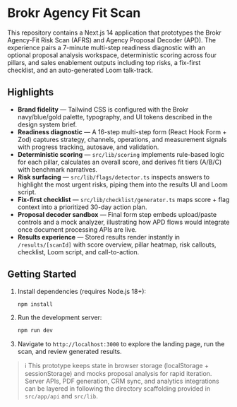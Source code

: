 # Brokr Agency Fit Scan

This repository contains a Next.js 14 application that prototypes the Brokr Agency-Fit Risk Scan (AFRS) and Agency Proposal Decoder (APD). The experience pairs a 7-minute multi-step readiness diagnostic with an optional proposal analysis workspace, deterministic scoring across four pillars, and sales enablement outputs including top risks, a fix-first checklist, and an auto-generated Loom talk-track.

## Highlights

- **Brand fidelity** — Tailwind CSS is configured with the Brokr navy/blue/gold palette, typography, and UI tokens described in the design system brief.
- **Readiness diagnostic** — A 16-step multi-step form (React Hook Form + Zod) captures strategy, channels, operations, and measurement signals with progress tracking, autosave, and validation.
- **Deterministic scoring** — `src/lib/scoring` implements rule-based logic for each pillar, calculates an overall score, and derives fit tiers (A/B/C) with benchmark narratives.
- **Risk surfacing** — `src/lib/flags/detector.ts` inspects answers to highlight the most urgent risks, piping them into the results UI and Loom script.
- **Fix-first checklist** — `src/lib/checklist/generator.ts` maps score + flag context into a prioritized 30-day action plan.
- **Proposal decoder sandbox** — Final form step embeds upload/paste controls and a mock analyzer, illustrating how APD flows would integrate once document processing APIs are live.
- **Results experience** — Stored results render instantly in `/results/[scanId]` with score overview, pillar heatmap, risk callouts, checklist, Loom script, and call-to-action.

## Getting Started

1. Install dependencies (requires Node.js 18+):

   ```bash
   npm install
   ```

2. Run the development server:

   ```bash
   npm run dev
   ```

3. Navigate to `http://localhost:3000` to explore the landing page, run the scan, and review generated results.

> ℹ️ This prototype keeps state in browser storage (localStorage + sessionStorage) and mocks proposal analysis for rapid iteration. Server APIs, PDF generation, CRM sync, and analytics integrations can be layered in following the directory scaffolding provided in `src/app/api` and `src/lib`.
